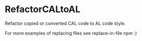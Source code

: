 # RefactorCALtoAL
Refactor copied or converted CAL code to AL code style.

For more examples of replacing files see replace-in-file npm :)